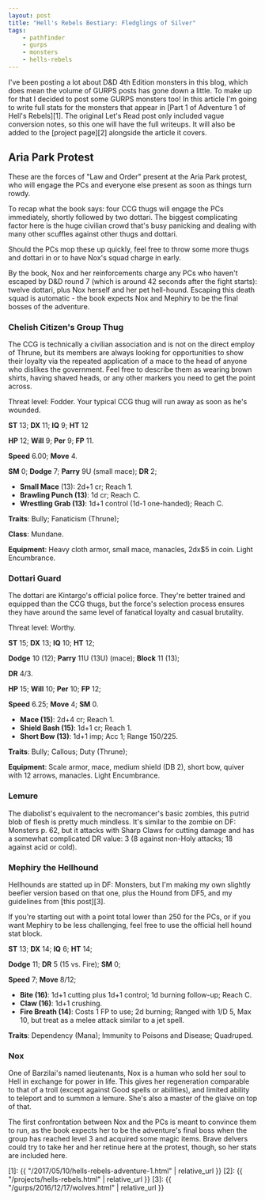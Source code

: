```yaml
---
layout: post
title: "Hell's Rebels Bestiary: Fledglings of Silver"
tags:
    - pathfinder
    - gurps
    - monsters
    - hells-rebels
---
```


I've been posting a lot about D&D 4th Edition monsters in this blog, which does
mean the volume of GURPS posts has gone down a little. To make up for that I
decided to post some GURPS monsters too! In this article I'm going to write full
stats for the monsters that appear in [Part 1 of Adventure 1 of Hell's
Rebels][1]. The original Let's Read post only included vague conversion notes,
so this one will have the full writeups. It will also be added to the [project
page][2] alongside the article it covers.

## Aria Park Protest

These are the forces of "Law and Order" present at the Aria Park protest, who
will engage the PCs and everyone else present as soon as things turn rowdy.

To recap what the book says: four CCG thugs will engage the PCs immediately,
shortly followed by two dottari. The biggest complicating factor here is the
huge civilian crowd that's busy panicking and dealing with many other scuffles
against other thugs and dottari.

Should the PCs mop these up quickly, feel free to throw some more thugs and
dottari in or to have Nox's squad charge in early.

By the book, Nox and her reinforcements charge any PCs who haven't escaped by
D&D round 7 (which is around 42 seconds after the fight starts): twelve dottari,
plus Nox herself and her pet hell-hound. Escaping this death squad is
automatic - the book expects Nox and Mephiry to be the final bosses of the
adventure.

### Chelish Citizen's Group Thug

The CCG is technically a civilian association and is not on the direct employ of
Thrune, but its members are always looking for opportunities to show their
loyalty via the repeated application of a mace to the head of anyone who
dislikes the government. Feel free to describe them as wearing brown shirts,
having shaved heads, or any other markers you need to get the point across.

Threat level: Fodder. Your typical CCG thug will run away as soon as he's
wounded.

**ST** 13; **DX** 11; **IQ** 9; **HT** 12

**HP** 12; **Will** 9; **Per** 9; **FP** 11.

**Speed** 6.00; **Move** 4.

**SM** 0; **Dodge** 7; **Parry** 9U (small mace); **DR** 2;


- **Small Mace** (13): 2d+1 cr; Reach 1.
- **Brawling Punch (13)**: 1d cr; Reach C.
- **Wrestling Grab (13)**: 1d+1 control (1d-1 one-handed); Reach C.

**Traits**: Bully; Fanaticism (Thrune);

**Class**: Mundane.

**Equipment**: Heavy cloth armor, small mace, manacles, 2dx$5 in coin. Light
Encumbrance.

### Dottari Guard

The dottari are Kintargo's official police force. They're better trained and
equipped than the CCG thugs, but the force's selection process ensures they have
around the same level of fanatical loyalty and casual brutality.

Threat level: Worthy.

**ST** 15; **DX** 13; **IQ** 10; **HT** 12;

**Dodge** 10 (12); **Parry** 11U (13U) (mace); **Block** 11 (13);

**DR** 4/3.

**HP** 15; **Will** 10; **Per** 10; **FP** 12;

**Speed** 6.25; **Move** 4; **SM** 0.

- **Mace (15)**: 2d+4 cr; Reach 1.
- **Shield Bash (15)**: 1d+1 cr; Reach 1.
- **Short Bow (13)**: 1d+1 imp; Acc 1; Range 150/225.

**Traits**: Bully; Callous; Duty (Thrune);

**Equipment**: Scale armor, mace, medium shield (DB 2), short bow, quiver with
12 arrows, manacles. Light Encumbrance.

### Lemure

The diabolist's equivalent to the necromancer's basic zombies, this putrid blob
of flesh is pretty much mindless. It's similar to the zombie on DF: Monsters
p. 62, but it attacks with Sharp Claws for cutting damage and has a somewhat
complicated DR value: 3 (8 against non-Holy attacks; 18 against acid or cold).

### Mephiry the Hellhound

Hellhounds are statted up in DF: Monsters, but I'm making my own slightly
beefier version based on that one, plus the Hound from DF5, and my guidelines
from [this post][3].

If you're starting out with a point total lower than 250 for the PCs, or if you
want Mephiry to be less challenging, feel free to use the official hell hound
stat block.

**ST** 13; **DX** 14; **IQ** 6; **HT** 14;

**Dodge** 11; **DR** 5 (15 vs. Fire); **SM** 0;

**Speed** 7; **Move** 8/12;

- **Bite (16)**: 1d+1 cutting plus 1d+1 control; 1d burning follow-up; Reach C.
- **Claw (16)**: 1d+1 crushing.
- **Fire Breath (14)**: Costs 1 FP to use; 2d burning; Ranged with 1/D 5, Max
  10, but treat as a melee attack similar to a jet spell.

**Traits**: Dependency (Mana); Immunity to Poisons and Disease; Quadruped.

### Nox

One of Barzilai's named lieutenants, Nox is a human who sold her soul to Hell in
exchange for power in life. This gives her regeneration comparable to that of a
troll (except against Good spells or abilities), and limited ability to teleport
and to summon a lemure. She's also a master of the glaive on top of that.

The first confrontation between Nox and the PCs is meant to convince them to
run, as the book expects her to be the adventure's final boss when the group has
reached level 3 and acquired some magic items. Brave delvers could try to take
her and her retinue here at the protest, though, so her stats are included here.


[1]: {{ "/2017/05/10/hells-rebels-adventure-1.html" | relative_url }}
[2]: {{ "/projects/hells-rebels.html" | relative_url }}
[3]: {{ "/gurps/2016/12/17/wolves.html" | relative_url }}
